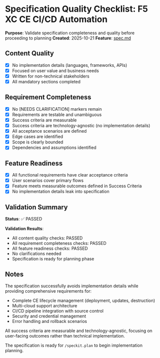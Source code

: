 # Specification Quality Checklist: F5 XC CE CI/CD Automation

**Purpose**: Validate specification completeness and quality before proceeding to planning
**Created**: 2025-10-21
**Feature**: [spec.md](../spec.md)

## Content Quality

- [x] No implementation details (languages, frameworks, APIs)
- [x] Focused on user value and business needs
- [x] Written for non-technical stakeholders
- [x] All mandatory sections completed

## Requirement Completeness

- [x] No [NEEDS CLARIFICATION] markers remain
- [x] Requirements are testable and unambiguous
- [x] Success criteria are measurable
- [x] Success criteria are technology-agnostic (no implementation details)
- [x] All acceptance scenarios are defined
- [x] Edge cases are identified
- [x] Scope is clearly bounded
- [x] Dependencies and assumptions identified

## Feature Readiness

- [x] All functional requirements have clear acceptance criteria
- [x] User scenarios cover primary flows
- [x] Feature meets measurable outcomes defined in Success Criteria
- [x] No implementation details leak into specification

## Validation Summary

**Status**: ✅ PASSED

**Validation Results**:
- All content quality checks: PASSED
- All requirement completeness checks: PASSED
- All feature readiness checks: PASSED
- No clarifications needed
- Specification is ready for planning phase

## Notes

The specification successfully avoids implementation details while providing comprehensive requirements for:
- Complete CE lifecycle management (deployment, updates, destruction)
- Multi-cloud support architecture
- CI/CD pipeline integration with source control
- Security and credential management
- Error handling and rollback scenarios

All success criteria are measurable and technology-agnostic, focusing on user-facing outcomes rather than technical implementation.

The specification is ready for `/speckit.plan` to begin implementation planning.
